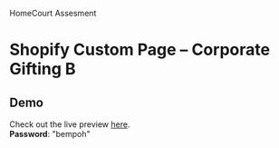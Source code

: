 HomeCourt Assesment

# Shopify Custom Page – Corporate Gifting B

## Demo

Check out the live preview [here](https://homecourt-doemedia.myshopify.com/).<br>
**Password**: "bempoh"
